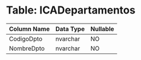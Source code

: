 # Table: ICADepartamentos

| Column Name | Data Type | Nullable |
|-------------|-----------|----------|
| CodigoDpto | nvarchar | NO |
| NombreDpto | nvarchar | NO |
